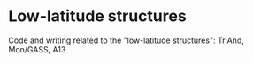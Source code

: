 Low-latitude structures
=======================

Code and writing related to the "low-latitude structures": TriAnd, Mon/GASS, A13.
